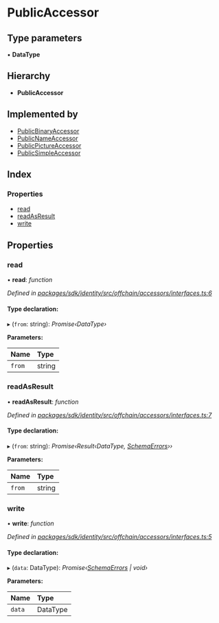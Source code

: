 # PublicAccessor

## Type parameters

▪ **DataType**

## Hierarchy

* **PublicAccessor**

## Implemented by

* [PublicBinaryAccessor](../classes/_offchain_accessors_binary_.publicbinaryaccessor.md)
* [PublicNameAccessor](../classes/_offchain_accessors_name_.publicnameaccessor.md)
* [PublicPictureAccessor](../classes/_offchain_accessors_pictures_.publicpictureaccessor.md)
* [PublicSimpleAccessor](../classes/_offchain_accessors_simple_.publicsimpleaccessor.md)

## Index

### Properties

* [read](_offchain_accessors_interfaces_.publicaccessor.md#read)
* [readAsResult](_offchain_accessors_interfaces_.publicaccessor.md#readasresult)
* [write](_offchain_accessors_interfaces_.publicaccessor.md#write)

## Properties

### read

• **read**: _function_

_Defined in_ [_packages/sdk/identity/src/offchain/accessors/interfaces.ts:6_](https://github.com/celo-org/celo-monorepo/blob/master/packages/sdk/identity/src/offchain/accessors/interfaces.ts#L6)

#### Type declaration:

▸ \(`from`: string\): _Promise‹DataType›_

**Parameters:**

| Name | Type |
| :--- | :--- |
| `from` | string |

### readAsResult

• **readAsResult**: _function_

_Defined in_ [_packages/sdk/identity/src/offchain/accessors/interfaces.ts:7_](https://github.com/celo-org/celo-monorepo/blob/master/packages/sdk/identity/src/offchain/accessors/interfaces.ts#L7)

#### Type declaration:

▸ \(`from`: string\): _Promise‹Result‹DataType,_ [_SchemaErrors_](../modules/_offchain_accessors_errors_.md#schemaerrors)_››_

**Parameters:**

| Name | Type |
| :--- | :--- |
| `from` | string |

### write

• **write**: _function_

_Defined in_ [_packages/sdk/identity/src/offchain/accessors/interfaces.ts:5_](https://github.com/celo-org/celo-monorepo/blob/master/packages/sdk/identity/src/offchain/accessors/interfaces.ts#L5)

#### Type declaration:

▸ \(`data`: DataType\): _Promise‹_[_SchemaErrors_](../modules/_offchain_accessors_errors_.md#schemaerrors) _\| void›_

**Parameters:**

| Name | Type |
| :--- | :--- |
| `data` | DataType |

